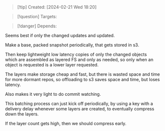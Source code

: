 
>[!tip] Created: [2024-02-21 Wed 18:20]

>[!question] Targets: 

>[!danger] Depends: 

Seems best if only the changed updates and updated.

Make a base, packed snapshot periodically, that gets stored in s3.

Then keep lightweight low latency copies of only the changed objects which are assembled as layered FS and only as needed, so only when an object is requested is a lower layer requested.

The layers make storage cheap and fast, but there is wasted space and time for more dormant repos, so offloading to s3 saves space and time, but loses latency.

Also makes it very light to do commit watching.

This batching process can just kick off periodically, by using a key with a delivery delay whenever some layers are created, to eventually compress down the layers.

If the layer count gets high, then we should compress early.